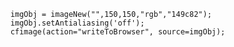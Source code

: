 ```luceescript+trycf
	imgObj = imageNew("",150,150,"rgb","149c82");
	imgObj.setAntialiasing('off');
	cfimage(action="writeToBrowser", source=imgObj);
```